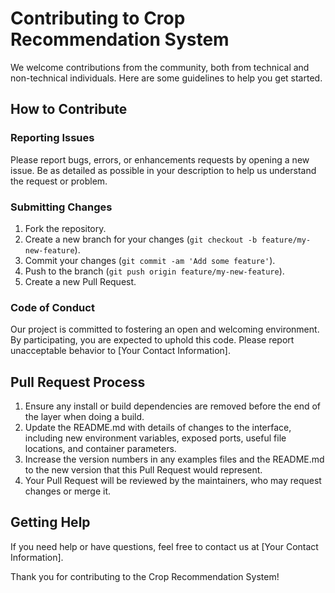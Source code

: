 
# Contributing to Crop Recommendation System

We welcome contributions from the community, both from technical and non-technical individuals. Here are some guidelines to help you get started.

## How to Contribute

### Reporting Issues

Please report bugs, errors, or enhancements requests by opening a new issue. Be as detailed as possible in your description to help us understand the request or problem.

### Submitting Changes

1. Fork the repository.
2. Create a new branch for your changes (`git checkout -b feature/my-new-feature`).
3. Commit your changes (`git commit -am 'Add some feature'`).
4. Push to the branch (`git push origin feature/my-new-feature`).
5. Create a new Pull Request.

### Code of Conduct

Our project is committed to fostering an open and welcoming environment. By participating, you are expected to uphold this code. Please report unacceptable behavior to [Your Contact Information].

## Pull Request Process

1. Ensure any install or build dependencies are removed before the end of the layer when doing a build.
2. Update the README.md with details of changes to the interface, including new environment variables, exposed ports, useful file locations, and container parameters.
3. Increase the version numbers in any examples files and the README.md to the new version that this Pull Request would represent.
4. Your Pull Request will be reviewed by the maintainers, who may request changes or merge it.

## Getting Help

If you need help or have questions, feel free to contact us at [Your Contact Information].

Thank you for contributing to the Crop Recommendation System!
